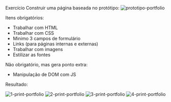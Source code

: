 Exercício
Construir uma página baseada no protótipo:
![prototipo-portfolio](https://user-images.githubusercontent.com/66336900/235182399-133ff598-41c9-4a68-a88d-dbc21a098f4d.png)


Itens obrigatórios:
- Trabalhar com HTML
- Trabalhar com CSS
- Minimo 3 campos de formulário
- Links (para páginas internas e externas)
- Trabalhar com imagens
- Estilizar as fontes

Não obrigatório, mas gera ponto extra:
- Manipulação de DOM com JS

Resultado:

![1-print-portfolio](https://user-images.githubusercontent.com/66336900/235183577-ec0afe32-f65d-4500-85fa-75ba7f1b64a4.png)
![2-print-portfolio](https://user-images.githubusercontent.com/66336900/235183623-3c4c060f-b092-4558-863e-a576c1b75741.png)
![3-print-portfolio](https://user-images.githubusercontent.com/66336900/235183707-c0351007-1a1a-4f9f-8fef-07870c2d66bd.png)
![4-print-portfolio](https://user-images.githubusercontent.com/66336900/235183762-45bd1e33-f1f4-43c8-9661-9344242f2d23.png)
